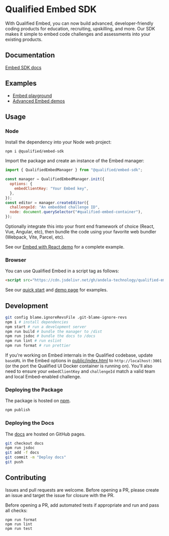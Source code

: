 # Qualified Embed SDK

With Qualified Embed, you can now build advanced, developer-friendly coding products for education, recruiting, upskilling, and more. Our SDK makes it simple to embed code challenges and assessments into your existing products.

## Documentation

[Embed SDK docs](https://andela-technology.github.io/qualified-embed/)

## Examples

- [Embed playground](https://www.qualified.io/embedded)
- [Advanced Embed demos](https://github.com/qualified/embed-demos)

## Usage

### Node

Install the dependency into your Node web project:

```
npm i @qualified/embed-sdk
```

Import the package and create an instance of the Embed manager:

```js
import { QualifiedEmbedManager } from "@qualified/embed-sdk";

const manager = QualifiedEmbedManager.init({
  options: {
    embedClientKey: "Your Embed key",
  },
});
const editor = manager.createEditor({
  challengeId: "An embedded challenge ID",
  node: document.querySelector("#qualified-embed-container"),
});
```

Optionally integrate this into your front end framework of choice (React, Vue, Angular, etc), then bundle the code using your favorite web bundler (Webpack, Vite, Parcel, etc).

See our [Embed with React demo](https://github.com/qualified/embed-demos/tree/master/react) for a complete example.

### Browser

You can use Qualified Embed in a script tag as follows:

```html
<script src="https://cdn.jsdelivr.net/gh/andela-technology/qualified-embed@dist/dist/embed.min.js"></script>
```

See our [quick start](https://andela-technology.github.io/qualified-embed/tutorial-challenges.html) and [demo page](https://github.com/qualified/embed-demos) for examples.

## Development

```bash
git config blame.ignoreRevsFile .git-blame-ignore-revs
npm i # install dependencies
npm start # run a development server
npm run build # bundle the manager to /dist
npm run jsdoc # bundle the docs to /docs
npm run lint # run eslint
npm run format # run prettier
```

If you're working on Embed internals in the Qualified codebase, update `baseURL` in the Embed options in [public/index.html](public/index.html) to `http://localhost:3001` (or the port the Qualified UI Docker container is running on). You'll also need to ensure your `embedClientKey` and `challengeId` match a valid team and local Embed-enabled challenge.

### Deploying the Package

The package is hosted on [npm](https://www.npmjs.com/package/@qualified/embed).

```bash
npm publish
```

### Deploying the Docs

The [docs](https://andela-technology.github.io/qualified-embed/) are hosted on GitHub pages.

```bash
git checkout docs
npm run jsdoc
git add -f docs
git commit -m "Deploy docs"
git push
```

## Contributing

Issues and pull requests are welcome. Before opening a PR, please create an issue and target the issue for closure with the PR.

Before opening a PR, add automated tests if appropriate and run and pass all checks:

```
npm run format
npm run lint
npm run test
```
